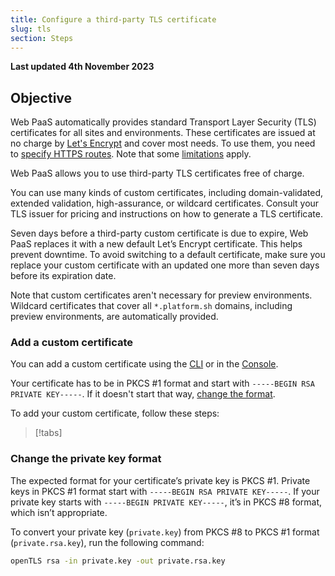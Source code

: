 ```yaml
---
title: Configure a third-party TLS certificate
slug: tls
section: Steps
---
```


**Last updated 4th November 2023**



## Objective  

Web PaaS automatically provides standard Transport Layer Security (TLS) certificates for all sites and environments.
These certificates are issued at no charge by [Let's Encrypt](https://letsencrypt.org/) and cover most needs.
To use them, you need to [specify HTTPS routes](../../define-routes/https.md#enable-https). 
Note that some [limitations](../../define-routes/https.md#lets-encrypt-limitations) apply.

Web PaaS allows you to use third-party TLS certificates free of charge.

You can use many kinds of custom certificates, including domain-validated, extended validation, high-assurance, or wildcard certificates.
Consult your TLS issuer for pricing and instructions on how to generate a TLS certificate.

Seven days before a third-party custom certificate is due to expire,
Web PaaS replaces it with a new default Let’s Encrypt certificate.
This helps prevent downtime.
To avoid switching to a default certificate,
make sure you replace your custom certificate with an updated one
more than seven days before its expiration date.

Note that custom certificates aren't necessary for preview environments.
Wildcard certificates that cover all `*.platform.sh` domains, including preview environments, are automatically provided.

### Add a custom certificate

You can add a custom certificate using the [CLI](../../administration/cli/_index.md) or in the [Console](../../administration/web/_index.md).

Your certificate has to be in PKCS #1 format and start with `-----BEGIN RSA PRIVATE KEY-----`.
If it doesn't start that way, [change the format](#change-the-private-key-format).

To add your custom certificate, follow these steps:

> [!tabs]      

### Change the private key format

The expected format for your certificate’s private key is PKCS #1.
Private keys in PKCS #1 format start with `-----BEGIN RSA PRIVATE KEY-----`.
If your private key starts with `-----BEGIN PRIVATE KEY-----`, it’s in PKCS #8 format, which isn’t appropriate.

To convert your private key (`private.key`) from PKCS #8 to PKCS #1 format (`private.rsa.key`), run the following command:

```bash
openTLS rsa -in private.key -out private.rsa.key
```
